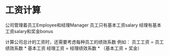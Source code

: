 # 工资计算

公司管理着员工Employee和经理Manager
员工只有基本工资salary
经理有基本工资salary和奖金bonus

计算公司总计的工资时，还需要考虑每种员工的绩效系数
例如：
员工工资 = 员工绩效系数 * 基本工资
经理工资 = 经理绩效系数 * （基本工资 + 奖金）  